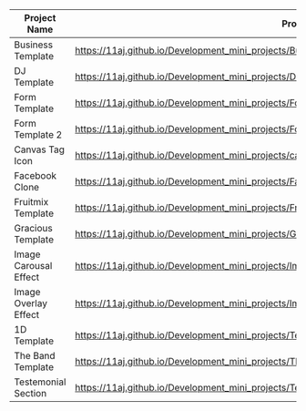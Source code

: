 | Project Name          | Project View Link |
| ----------------------| ------------------|
| Business Template     | https://11aj.github.io/Development_mini_projects/Business%20Template/index.html                          |
| DJ Template           | https://11aj.github.io/Development_mini_projects/DJ%20Template/index.html                                |
| Form Template         | https://11aj.github.io/Development_mini_projects/Form%20Template/index.html                              |
| Form Template 2       | https://11aj.github.io/Development_mini_projects/Form%20Template%202/index.html                          |
| Canvas Tag Icon       | https://11aj.github.io/Development_mini_projects/canvas%20tag/index.html                                 |
| Facebook Clone        | https://11aj.github.io/Development_mini_projects/Facebook%20Clone/index.html                             |
| Fruitmix Template     | https://11aj.github.io/Development_mini_projects/Fruitmix%20Template/index.html                          |
| Gracious Template     | https://11aj.github.io/Development_mini_projects/Gracious/index.html                                     |
| Image Carousal Effect | https://11aj.github.io/Development_mini_projects/Image%20Carousel/ok.html                                |
| Image Overlay Effect  | https://11aj.github.io/Development_mini_projects/Image%20Overlay%20effect/Image%20Overlay%20Effect.html  |
| 1D Template           | https://11aj.github.io/Development_mini_projects/Template%201D/index.html                                |
| The Band Template     | https://11aj.github.io/Development_mini_projects/The%20Band/The%20Band.html                              |
| Testemonial Section   | https://11aj.github.io/Development_mini_projects/Testemonial%20Section%20Via%20Grid/index.html           |
